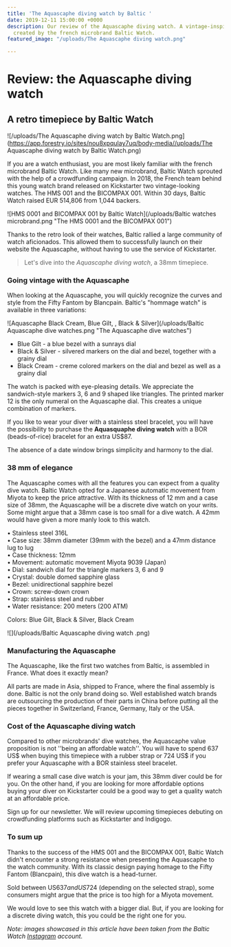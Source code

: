 ```yaml
---
title: 'The Aquascaphe diving watch by Baltic '
date: 2019-12-11 15:00:00 +0000
description: Our review of the Aquascaphe diving watch. A vintage-inspired timepiece
  created by the french microbrand Baltic Watch.
featured_image: "/uploads/The Aquascaphe diving watch.png"

---
```

# Review: the Aquascaphe diving watch 

## A retro timepiece by Baltic Watch

![/uploads/The Aquascaphe diving watch by Baltic Watch.png](https://app.forestry.io/sites/nou8xpqulay7uq/body-media//uploads/The Aquascaphe diving watch by Baltic Watch.png)

If you are a watch enthusiast, you are most likely familiar with the french microbrand Baltic Watch. Like many new microbrand, Baltic Watch sprouted with the help of a crowdfunding campaign. In 2018, the French team behind this young watch brand released on Kickstarter two vintage-looking watches. The HMS 001 and the BICOMPAX 001. Within 30 days, Baltic Watch raised EUR 514,806 from 1,044 backers.

![HMS 0001 and BICOMPAX 001 by Baltic Watch](/uploads/Baltic watches microbrand.png "The HMS 0001 and the BICOMPAX 001")

Thanks to the retro look of their watches, Baltic rallied a large community of watch aficionados. This allowed them to successfully launch on their website the Aquascaphe, without having to use the service of Kickstarter.

> Let's dive into the _Aquascaphe diving watch_, a 38mm timepiece.

### Going vintage with the Aquascaphe

When looking at the Aquascaphe, you will quickly recognize the curves and style from the Fifty Fantom by Blancpain. Baltic's "hommage watch" is available in three variations:

![Aquascaphe Black Cream, Blue Gilt, , Black & Silver](/uploads/Baltic Aquascaphe dive watches.png "The Aquascaphe dive watches")

* Blue Gilt - a blue bezel with a sunrays dial
* Black & Silver - silvered markers on the dial and bezel, together with a grainy dial
* Black Cream - creme colored markers on the dial and bezel as well as a grainy dial

The watch is packed with eye-pleasing details. We appreciate the sandwich-style markers 3, 6 and 9 shaped like triangles. The printed marker 12 is the only numeral on the Aquascaphe dial. This creates a unique combination of markers.

If you like to wear your diver with a stainless steel bracelet, you will have the possibility to purchase the **Aquasquaphe diving watch** with a BOR (beads-of-rice) bracelet for an extra US$87.

The absence of a date window brings simplicity and harmony to the dial.

### 38 mm of elegance

The Aquascaphe comes with all the features you can expect from a quality dive watch. Baltic Watch opted for a Japanese automatic movement from Miyota to keep the price attractive. With its thickness of 12 mm and a case size of 38mm, the Aquascaphe will be a discrete dive watch on your writs. Some might argue that a 38mm case is too small for a dive watch. A 42mm would have given a more manly look to this watch.

• Stainless steel 316L  
• Case size: 38mm diameter (39mm with the bezel) and a 47mm distance lug to lug  
• Case thickness: 12mm  
• Movement: automatic movement Miyota 9039 (Japan)  
• Dial: sandwich dial for the triangle markers 3, 6 and 9  
• Crystal: double domed sapphire glass  
• Bezel: unidirectional sapphire bezel  
• Crown: screw-down crown  
• Strap: stainless steel and rubber  
• Water resistance: 200 meters (200 ATM)

Colors: Blue Gilt, Black & Silver, Black Cream

![](/uploads/Baltic Aquascaphe diving watch .png)

### Manufacturing the Aquascaphe

The Aquascaphe, like the first two watches from Baltic, is assembled in France. What does it exactly mean?

All parts are made in Asia, shipped to France, where the final assembly is done. Baltic is not the only brand doing so. Well established watch brands are outsourcing the production of their parts in China before putting all the pieces together in Switzerland, France, Germany, Italy or the USA.

### Cost of the Aquascaphe diving watch

Compared to other microbrands' dive watches, the Aquascaphe value proposition is not ''being an affordable watch''. You will have to spend 637 US$ when buying this timepiece with a rubber strap or 724 US$ if you prefer your Aquascaphe with a BOR stainless steel bracelet.

If wearing a small case dive watch is your jam, this 38mm diver could be for you. On the other hand, if you are looking for more affordable options buying your diver on Kickstarter could be a good way to get a quality watch at an affordable price.  

Sign up for our newsletter. We will review upcoming timepieces debuting on crowdfunding platforms such as Kickstarter and Indigogo.

### To sum up

Thanks to the success of the HMS 001 and the BICOMPAX 001, Baltic Watch didn't encounter a strong resistance when presenting the Aquascaphe to the watch community. With its classic design paying homage to the Fifty Fantom (Blancpain), this dive watch is a head-turner.

Sold between US$637 and US$724 (depending on the selected strap), some consumers might argue that the price is too high for a Miyota movement.

We would love to see this watch with a bigger dial. But, if you are looking for a discrete diving watch, this you could be the right one for you.

_Note: images showcased in this article have been taken from the Baltic Watch_ [_Instagram_](https://www.instagram.com/balticwatches/?hl=en) _account._